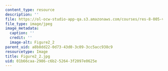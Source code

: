 ```yaml
---
content_type: resource
description: ''
file: https://ol-ocw-studio-app-qa.s3.amazonaws.com/courses/res-8-005-vibrations-and-waves-problem-solving-fall-2012/01b66caa2986c6b252643f2097e0625e_figure2_2.jpg
file_type: image/jpeg
image_metadata:
  caption: ''
  credit: ''
  image-alt: Figure2_2
parent_uid: a8b8dd22-0d73-43d0-3c09-3cc5acc938c9
resourcetype: Image
title: Figure2_2.jpg
uid: 01b66caa-2986-c6b2-5264-3f2097e0625e
---
```

